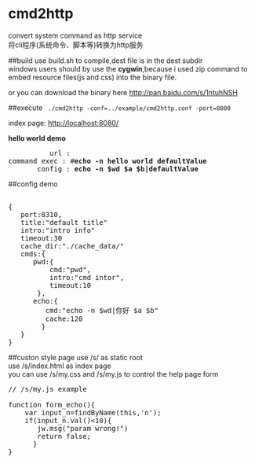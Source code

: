 cmd2http
=========
convert system command as http service  
将cli程序(系统命令、脚本等)转换为http服务  


##build
use build.sh to compile,dest file is in the dest subdir  
windows users should by use the <b>cygwin</b>,because i used zip command to embed resource files(js and css) into the binary file.  

or you can download the binary here <http://pan.baidu.com/s/1ntuhNSH>  

##execute
<code>
./cmd2http -conf=../example/cmd2http.conf -port=8080
</code>

index page: <http://localhost:8080/>  

**hello world demo**  
<pre>
          url : <http://localhost:8080/echo?wd=hello&a=world>
command exec : #<b>echo -n hello world defaultValue</b>  
       config : <b>echo -n $wd $a $b|defaultValue </b>  
</pre>

##config demo
<pre>    
{
   port:8310,
   title:"default title"
   intro:"intro info"
   timeout:30
   cache_dir:"./cache_data/"
   cmds:{
      pwd:{
          cmd:"pwd",
          intro:"cmd intor",
          timeout:10
       },
      echo:{
         cmd:"echo -n $wd|你好 $a $b"
         cache:120
        }
   }
}
</pre>

##custon style page
use /s/ as static root  
use /s/index.html as index page  
you can use /s/my.css and /s/my.js to control the help page form  


<pre>
// /s/my.js example

function form_echo(){
    var input_n=findByName(this,'n');
    if(input_n.val()&lt;10){
       jw.msg("param wrong!")
       return false;
      }
}
</pre>


